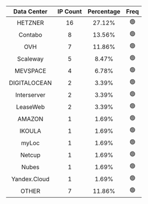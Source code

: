| Data Center | IP Count | Percentage | Freq |
|:------------:|:--------:|:-----------:|:-----:|
| HETZNER | 16 | 27.12% | 🟢 |
| Contabo | 8 | 13.56% | 🟢 |
| OVH | 7 | 11.86% | 🟢 |
| Scaleway | 5 | 8.47% | 🟢 |
| MEVSPACE | 4 | 6.78% | 🟢 |
| DIGITALOCEAN | 2 | 3.39% | 🟢 |
| Interserver | 2 | 3.39% | 🟢 |
| LeaseWeb | 2 | 3.39% | 🟢 |
| AMAZON | 1 | 1.69% | 🟢 |
| IKOULA | 1 | 1.69% | 🟢 |
| myLoc | 1 | 1.69% | 🟢 |
| Netcup | 1 | 1.69% | 🟢 |
| Nubes | 1 | 1.69% | 🟢 |
| Yandex.Cloud | 1 | 1.69% | 🟢 |
| OTHER | 7 | 11.86% | 🟢 |